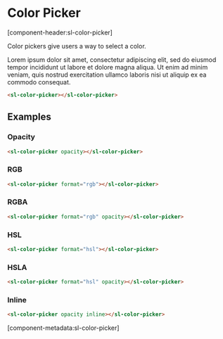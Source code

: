 # Color Picker

[component-header:sl-color-picker]

Color pickers give users a way to select a color.

Lorem ipsum dolor sit amet, consectetur adipiscing elit, sed do eiusmod tempor incididunt ut labore et dolore magna aliqua. Ut enim ad minim veniam, quis nostrud exercitation ullamco laboris nisi ut aliquip ex ea commodo consequat.

```html preview
<sl-color-picker></sl-color-picker>
```

## Examples

### Opacity

```html preview
<sl-color-picker opacity></sl-color-picker>
```

### RGB

```html preview
<sl-color-picker format="rgb"></sl-color-picker>
```

### RGBA

```html preview
<sl-color-picker format="rgb" opacity></sl-color-picker>
```

### HSL

```html preview
<sl-color-picker format="hsl"></sl-color-picker>
```

### HSLA

```html preview
<sl-color-picker format="hsl" opacity></sl-color-picker>
```

### Inline

```html preview
<sl-color-picker opacity inline></sl-color-picker>
```

[component-metadata:sl-color-picker]
